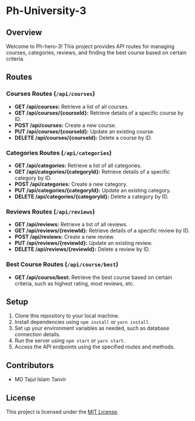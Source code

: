 # Ph-University-3

## Overview

Welcome to Ph-hero-3! This project provides API routes for managing courses, categories, reviews, and finding the best course based on certain criteria.

## Routes

### Courses Routes (`/api/courses`)

- **GET /api/courses:** Retrieve a list of all courses.
- **GET /api/courses/{courseId}:** Retrieve details of a specific course by ID.
- **POST /api/courses:** Create a new course.
- **PUT /api/courses/{courseId}:** Update an existing course.
- **DELETE /api/courses/{courseId}:** Delete a course by ID.

### Categories Routes (`/api/categories`)

- **GET /api/categories:** Retrieve a list of all categories.
- **GET /api/categories/{categoryId}:** Retrieve details of a specific category by ID.
- **POST /api/categories:** Create a new category.
- **PUT /api/categories/{categoryId}:** Update an existing category.
- **DELETE /api/categories/{categoryId}:** Delete a category by ID.

### Reviews Routes (`/api/reviews`)

- **GET /api/reviews:** Retrieve a list of all reviews.
- **GET /api/reviews/{reviewId}:** Retrieve details of a specific review by ID.
- **POST /api/reviews:** Create a new review.
- **PUT /api/reviews/{reviewId}:** Update an existing review.
- **DELETE /api/reviews/{reviewId}:** Delete a review by ID.

### Best Course Routes (`/api/course/best`)

- **GET /api/course/best:** Retrieve the best course based on certain criteria, such as highest rating, most reviews, etc.

## Setup

1. Clone this repository to your local machine.
2. Install dependencies using `npm install` or `yarn install`.
3. Set up your environment variables as needed, such as database connection details.
4. Run the server using `npm start` or `yarn start`.
5. Access the API endpoints using the specified routes and methods.

## Contributors

- MD Tajul Islam Tanvir

## License

This project is licensed under the [MIT License](LICENSE).
